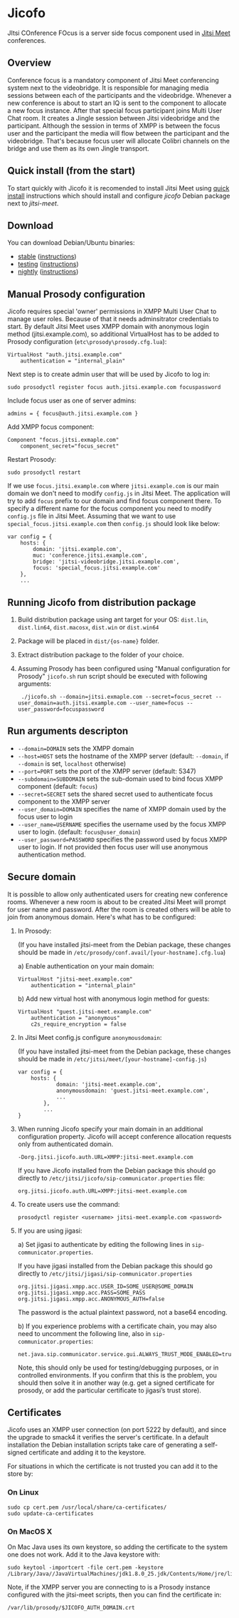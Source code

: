 # Jicofo

JItsi COnference FOcus is a server side focus component used in [Jitsi Meet]
conferences.

[Jitsi Meet]: https://github.com/jitsi/jitsi-meet

## Overview

Conference focus is a mandatory component of Jitsi Meet conferencing system next to the videobridge. It is responsible for managing media sessions between each of the participants and the videobridge. Whenever a new conference is about to start an IQ is sent to the component to allocate a new focus instance. After that special focus participant joins Multi User Chat room. It creates a Jingle session between Jitsi videobridge and the participant. Although the session in terms of XMPP is between the focus user and the participant the media will flow between the participant and the videobridge. That's because focus user will allocate Colibri channels on the bridge and use them as its own Jingle transport.

## Quick install (from the start)

To start quickly with Jicofo it is recomended to install Jitsi Meet using [quick install] instructions which should install and configure *jicofo* Debian package next to *jitsi-meet*.

[quick install]: https://github.com/jitsi/jitsi-meet/blob/master/doc/quick-install.md

## Download

You can download Debian/Ubuntu binaries:
* [stable](https://download.jitsi.org/stable/) ([instructions](https://jitsi.org/downloads/ubuntu-debian-installations-instructions/))
* [testing](https://download.jitsi.org/testing/) ([instructions](https://jitsi.org/downloads/ubuntu-debian-installations-instructions-for-testing/))
* [nightly](https://download.jitsi.org/unstable/) ([instructions](https://jitsi.org/downloads/ubuntu-debian-installations-instructions-nightly/))

## Manual Prosody configuration

Jicofo requires special 'owner' permissions in XMPP Multi User Chat to manage user roles. Because of that it needs adminsitrator credentials to start. By default Jitsi Meet uses XMPP domain with anonymous login method (jitsi.example.com), so additional VirtualHost has to be added to Prosody configuration (`etc\prosody\prosody.cfg.lua`):

    VirtualHost "auth.jitsi.example.com"
        authentication = "internal_plain"

Next step is to create admin user that will be used by Jicofo to log in:

    sudo prosodyctl register focus auth.jitsi.example.com focuspassword

Include focus user as one of server admins:

    admins = { focus@auth.jitsi.example.com }

Add XMPP focus component:

    Component "focus.jitsi.exmaple.com"
        component_secret="focus_secret"

Restart Prosody:

    sudo prosodyctl restart

If we use `focus.jitsi.example.com` where `jitsi.example.com` is our main domain we don't need to modify `config.js` in Jitsi Meet. The application will try to add `focus` prefix to our domain and find focus component there. To specify a different name for the focus component you need to modify `config.js` file in Jitsi Meet. Assuming that we want to use `special_focus.jitsi.example.com` then `config.js` should look like below:

    var config = {
        hosts: {
            domain: 'jitsi.example.com',
            muc: 'conference.jitsi.example.com',
            bridge: 'jitsi-videobridge.jitsi.example.com',
            focus: 'special_focus.jitsi.example.com'
        },
        ...

## Running Jicofo from distribution package

1. Build distribution package using ant target for your OS: `dist.lin`, `dist.lin64`, `dist.macosx`, `dist.win` or `dist.win64`
2. Package will be placed in `dist/{os-name}` folder.
3. Extract distribution package to the folder of your choice.
4. Assuming Prosody has been configured using "Manual configuration for Prosody" `jicofo.sh` run script should be executed with following arguments:

        ./jicofo.sh --domain=jitsi.exmaple.com --secret=focus_secret --user_domain=auth.jitsi.example.com --user_name=focus --user_password=focuspassword

## Run arguments descripton
- `--domain=DOMAIN` sets the XMPP domain
- `--host=HOST` sets the hostname of the XMPP server (default: `--domain`, if `--domain` is set, `localhost` otherwise)
- `--port=PORT` sets the port of the XMPP server (default: 5347)
- `--subdomain=SUBDOMAIN` sets the sub-domain used to bind focus XMPP component (default: `focus`)
- `--secret=SECRET` sets the shared secret used to authenticate focus component to the XMPP server
- `--user_domain=DOMAIN` specifies the name of XMPP domain used by the focus user to login
- `--user_name=USERNAME` specifies the username used by the focus XMPP user to login. (default: `focus@user_domain`)
- `--user_password=PASSWORD` specifies the password used by focus XMPP user to login. If not provided then focus user will use anonymous authentication method.

## Secure domain

It is possible to allow only authenticated users for creating new conference
rooms. Whenever a new room is about to be created Jitsi Meet will prompt for
user name and password. After the room is created others will be able to join
from anonymous domain. Here's what has to be configured:

1.  In Prosody:

    (If you have installed jitsi-meet from the Debian package, these changes should be made in `/etc/prosody/conf.avail/[your-hostname].cfg.lua`)

    a) Enable authentication on your main domain:

        VirtualHost "jitsi-meet.example.com"
            authentication = "internal_plain"

    b) Add new virtual host with anonymous login method for guests:

        VirtualHost "guest.jitsi-meet.example.com"
            authentication = "anonymous"
            c2s_require_encryption = false

2.  In Jitsi Meet config.js configure `anonymousdomain`:

    (If you have installed jitsi-meet from the Debian package, these changes should be made in `/etc/jitsi/meet/[your-hostname]-config.js`)

        var config = {
            hosts: {
                    domain: 'jitsi-meet.example.com',
                    anonymousdomain: 'guest.jitsi-meet.example.com',
                    ...
                },
                ...
        }

3.  When running Jicofo specify your main domain in an additional configuration
property. Jicofo will accept conference allocation requests only from
authenticated domain.

        -Dorg.jitsi.jicofo.auth.URL=XMPP:jitsi-meet.example.com

    If you have Jicofo installed from the Debian package this should go directly to
    `/etc/jitsi/jicofo/sip-communicator.properties` file:

        org.jitsi.jicofo.auth.URL=XMPP:jitsi-meet.example.com

4.  To create users use the command:

        prosodyctl register <username> jitsi-meet.example.com <password>

5.  If you are using jigasi:

    a) Set jigasi to authenticate by editing the following lines in `sip-communicator.properties`.
    
    If you have jigasi installed from the Debian package this should go directly to
    `/etc/jitsi/jigasi/sip-communicator.properties`
    
        org.jitsi.jigasi.xmpp.acc.USER_ID=SOME_USER@SOME_DOMAIN
        org.jitsi.jigasi.xmpp.acc.PASS=SOME_PASS
        org.jitsi.jigasi.xmpp.acc.ANONYMOUS_AUTH=false
    
    The password is the actual plaintext password, not a base64 encoding.
    
    b) If you experience problems with a certificate chain, you may also need to uncomment the following line, also in `sip-communicator.properties`:
    
        net.java.sip.communicator.service.gui.ALWAYS_TRUST_MODE_ENABLED=true
    
    Note, this should only be used for testing/debugging purposes, or in controlled environments. If you confirm that this is the problem, you should then solve it in another way (e.g. get a signed certificate for prosody, or add the particular certificate to jigasi’s trust store).


## Certificates
Jicofo uses an XMPP user connection (on port 5222 by default), and since the
upgrade to smack4 it verifies the server's certificate. In a default
installation the Debian installation scripts take care of generating a
self-signed certificate and adding it to the keystore.

For situations in which the certificate is not trusted you can add it to the
store by:

### On Linux

    sudo cp cert.pem /usr/local/share/ca-certificates/ 
    sudo update-ca-certificates

### On MacOS X
On Mac Java uses its own keystore, so adding the certificate to the system one
does not work. Add it to the Java keystore with:

    sudo keytool -importcert -file cert.pem -keystore /Library/Java//JavaVirtualMachines/jdk1.8.0_25.jdk/Contents/Home/jre/lib/security/cacerts

Note, if the XMPP server you are connecting to is a Prosody instance
configured with the jitsi-meet scripts, then you can find the certificate in:

    /var/lib/prosody/$JICOFO_AUTH_DOMAIN.crt 
